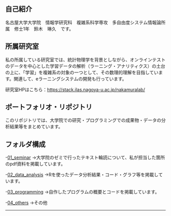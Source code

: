 ## 自己紹介

名古屋大学大学院　情報学研究科　複雑系科学専攻　多自由度システム情報論所属　修士1年　鈴木　琳久　です。

## 所属研究室

私の所属している研究室では、統計物理学を背景としながら、オンラインテストのデータを中心とした学習データの解析（ラーニング・アナリティクス）の土台の上に、「学習」を複雑系の対象の一つとして、その数理的理解を目指しています。関連して、eラーニングシステムの開発も行っています。<br>

研究室HPはこちら：https://stack.ilas.nagoya-u.ac.jp/nakamuralab/

## ポートフォリオ・リポジトリ

このリポジトリでは、大学院での研究・プログラミングでの成果物・データの分析結果等をまとめています。

## フォルダ構成
-[01_seminar](01_seminar/) 
→大学院のゼミで行ったテキスト輪読について、私が担当した箇所のpdf資料を掲載しています。<br>

-[02_data_analysis](02_data_analysis/)
→Rを使ったデータ分析結果・コード・グラフ等を掲載しています。

-[03_programming](03_programming/) 
→自作したプログラムの概要とコードを掲載しています。

-[04_others](04_others/)
→その他

---
